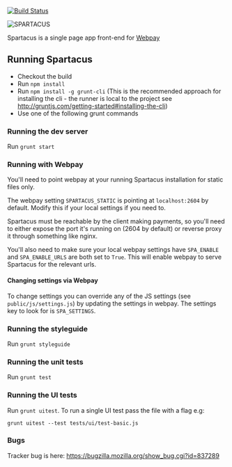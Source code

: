 [![Build Status](https://travis-ci.org/mozilla/spartacus.svg?branch=master)](https://travis-ci.org/mozilla/spartacus)

![SPARTACUS](https://raw.github.com/mozilla/spartacus/master/spartacus.png)

Spartacus is a single page app front-end for [Webpay](https://github.com/mozilla/webpay/)


## Running Spartacus

 * Checkout the build
 * Run `npm install`
 * Run `npm install -g grunt-cli` (This is the recommended approach for
   installing the cli - the runner is local to the project see
   http://gruntjs.com/getting-started#installing-the-cli)
 * Use one of the following grunt commands

### Running the dev server

Run `grunt start`

### Running with Webpay

You'll need to point webpay at your running Spartacus installation for static
files only.

The webpay setting `SPARTACUS_STATIC` is pointing at `localhost:2604` by default.
Modify this if your local settings if you need to.

Spartacus must be reachable by the client making payments, so you'll need to
either expose the port it's running on (2604 by default)  or reverse proxy it
through something like nginx.

You'll also need to make sure your local webpay settings have `SPA_ENABLE` and
`SPA_ENABLE_URLS` are both set to `True`. This will enable webpay to serve
Spartacus for the relevant urls.

#### Changing settings via Webpay

To change settings you can override any of the JS settings (see
`public/js/settings.js`) by updating the settings in webpay. The settings
key to look for is `SPA_SETTINGS`.

### Running the styleguide

Run `grunt styleguide`

### Running the unit tests

Run `grunt test`

### Running the UI tests

Run `grunt uitest`. To run a single UI test pass the file with a flag e.g:

`grunt uitest --test tests/ui/test-basic.js`

### Bugs

Tracker bug is here: https://bugzilla.mozilla.org/show_bug.cgi?id=837289
